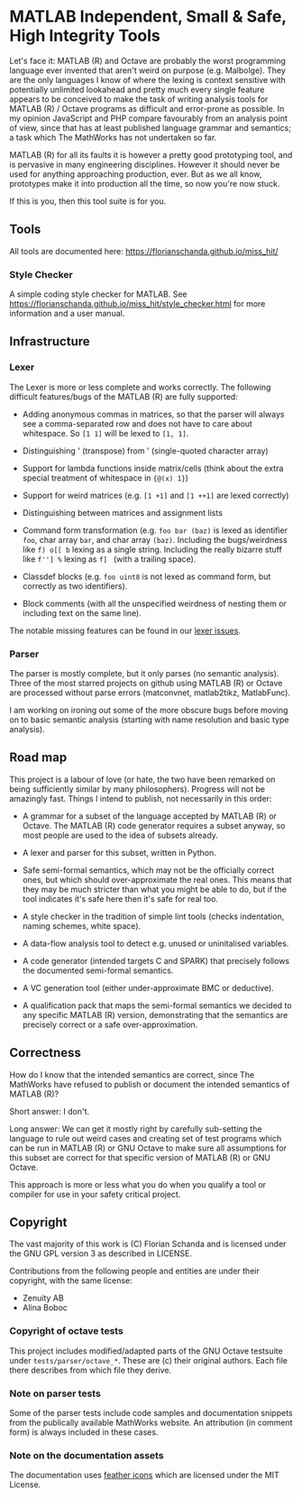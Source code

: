 # MATLAB Independent, Small & Safe, High Integrity Tools

Let's face it: MATLAB (R) and Octave are probably the worst
programming language ever invented that aren't weird on purpose
(e.g. Malbolge). They are the only languages I know of where the
lexing is context sensitive with potentially unlimited lookahead and
pretty much every single feature appears to be conceived to make the
task of writing analysis tools for MATLAB (R) / Octave programs as
difficult and error-prone as possible. In my opinion JavaScript and
PHP compare favourably from an analysis point of view, since that has
at least published language grammar and semantics; a task which The
MathWorks has not undertaken so far.

MATLAB (R) for all its faults it is however a pretty good prototyping
tool, and is pervasive in many engineering disciplines. However it
should never be used for anything approaching production, ever. But as
we all know, prototypes make it into production all the time, so now
you're now stuck.

If this is you, then this tool suite is for you.

## Tools

All tools are documented here:
https://florianschanda.github.io/miss_hit/

### Style Checker

A simple coding style checker for MATLAB. See
https://florianschanda.github.io/miss_hit/style_checker.html for more
information and a user manual.

## Infrastructure

### Lexer

The Lexer is more or less complete and works correctly. The following
difficult features/bugs of the MATLAB (R) are fully supported:

* Adding anonymous commas in matrices, so that the parser will always
  see a comma-separated row and does not have to care about
  whitespace. So `[1 1]` will be lexed to `[1, 1]`.

* Distinguishing ' (transpose) from ' (single-quoted character array)

* Support for lambda functions inside matrix/cells (think about the
  extra special treatment of whitespace in `{@(x) 1}`)

* Support for weird matrices (e.g. `[1 +1]` and `[1 ++1]` are lexed
  correctly)

* Distinguishing between matrices and assignment lists

* Command form transformation (e.g. `foo bar (baz)` is lexed as
  identifier `foo`, char array `bar`, and char array
  `(baz)`. Including the bugs/weirdness like `f) o[[ b` lexing as a
  single string. Including the really bizarre stuff like `f''] %`
  lexing as `f] ` (with a trailing space).

* Classdef blocks (e.g. `foo uint8` is not lexed as command form, but
  correctly as two identifiers).

* Block comments (with all the unspecified weirdness of nesting them
  or including text on the same line).

The notable missing features can be found in our [lexer issues](https://github.com/florianschanda/miss_hit/issues?q=is%3Aopen+is%3Aissue+label%3A%22component%3A+lexer%22).

### Parser

The parser is mostly complete, but it only parses (no semantic
analysis). Three of the most starred projects on github using MATLAB
(R) or Octave are processed without parse errors (matconvnet,
matlab2tikz, MatlabFunc).

I am working on ironing out some of the more obscure bugs before
moving on to basic semantic analysis (starting with name resolution
and basic type analysis).

## Road map

This project is a labour of love (or hate, the two have been remarked
on being sufficiently similar by many philosophers). Progress will not
be amazingly fast. Things I intend to publish, not necessarily in this
order:

* A grammar for a subset of the language accepted by MATLAB (R) or
  Octave. The MATLAB (R) code generator requires a subset anyway, so
  most people are used to the idea of subsets already.

* A lexer and parser for this subset, written in Python.

* Safe semi-formal semantics, which may not be the officially correct
  ones, but which should over-approximate the real ones. This means
  that they may be much stricter than what you might be able to do,
  but if the tool indicates it's safe here then it's safe for real
  too.

* A style checker in the tradition of simple lint tools (checks
  indentation, naming schemes, white space).

* A data-flow analysis tool to detect e.g. unused or uninitalised
  variables.

* A code generator (intended targets C and SPARK) that precisely
  follows the documented semi-formal semantics.

* A VC generation tool (either under-approximate BMC or deductive).

* A qualification pack that maps the semi-formal semantics we decided
  to any specific MATLAB (R) version, demonstrating that the semantics
  are precisely correct or a safe over-approximation.

## Correctness

How do I know that the intended semantics are correct, since The
MathWorks have refused to publish or document the intended semantics
of MATLAB (R)?

Short answer: I don't.

Long answer: We can get it mostly right by carefully sub-setting the
language to rule out weird cases and creating set of test programs
which can be run in MATLAB (R) or GNU Octave to make sure all
assumptions for this subset are correct for that specific version of
MATLAB (R) or GNU Octave.

This approach is more or less what you do when you qualify a tool or
compiler for use in your safety critical project.

## Copyright

The vast majority of this work is (C) Florian Schanda and is licensed
under the GNU GPL version 3 as described in LICENSE.

Contributions from the following people and entities are under their
copyright, with the same license:

* Zenuity AB
* Alina Boboc

### Copyright of octave tests

This project includes modified/adapted parts of the GNU Octave
testsuite under `tests/parser/octave_*`. These are (c) their original
authors. Each file there describes from which file they derive.

### Note on parser tests

Some of the parser tests include code samples and documentation
snippets from the publically available MathWorks website. An
attribution (in comment form) is always included in these cases.

### Note on the documentation assets

The documentation uses
[feather icons](https://github.com/feathericons/feather/blob/master/LICENSE)
which are licensed under the MIT License.
